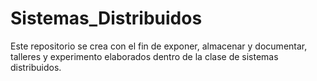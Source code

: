 # Sistemas_Distribuidos
Este repositorio se crea con el fin de exponer, almacenar y documentar, talleres y experimento elaborados dentro de la clase de sistemas distribuidos.
